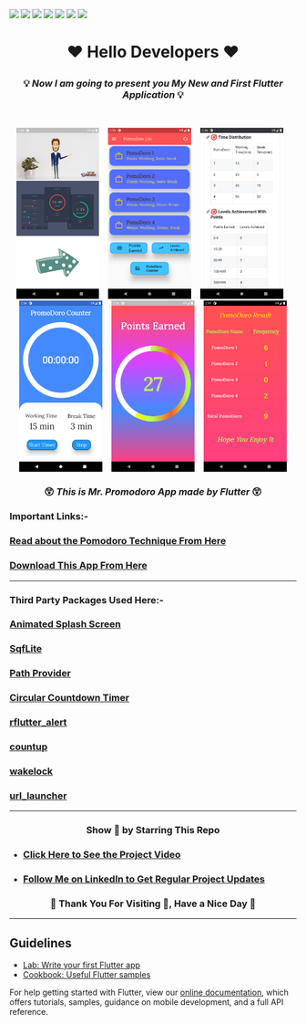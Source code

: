 ![](https://img.shields.io/badge/Programming_Language-Dart-blue.svg)
![](https://img.shields.io/badge/Software_Development_Kit(SDK)-Flutter-gold.svg)
![](https://img.shields.io/badge/Platform-Android_Studio-green.svg)
![](https://img.shields.io/badge/App-Android/IOS-yellow.svg)
![](https://img.shields.io/badge/Flutter_Version-1.22.6-brown.svg)
![](https://img.shields.io/badge/Dart_Version-2.10.5-orange.svg)
![](https://img.shields.io/badge/Status-Beta-green.svg)

<h1> <p align="center"> ❤️ Hello Developers ❤️ </p>

### <p align="center">  💡 _Now I am going to present you My New and First Flutter Application_ 💡 </p></h1>
<br/>
<p align="center">
<img src="About/1.png" height= "300" alt="welcome screen"> &nbsp&nbsp
<img src="About/2.png" height= "300" alt="welcome screen"> &nbsp&nbsp
<img src="About/3.png" height= "300" alt="welcome screen"> &nbsp&nbsp
<img src="About/4.png" height= "300" alt="welcome screen"> &nbsp&nbsp
<img src="About/5.png" height= "300" alt="welcome screen"> &nbsp&nbsp
<img src="About/6.png" height= "300" alt="welcome screen">
</p>

###  <p align="center">😲 _This is Mr. Promodoro App made by Flutter_ 😲</p>

### Important Links:-

### [Read about the Pomodoro Technique From Here](https://en.wikipedia.org/wiki/Pomodoro_Technique)
### [Download This App From Here](https://drive.google.com/file/d/16bR83d1arDhaURobsWal2UruwkebGtsI/view?usp=sharing)

***

### Third Party Packages Used Here:-
### [Animated Splash Screen](https://pub.dev/packages/animated_splash_screen)
### [SqfLite](https://pub.dev/packages/sqflite)
### [Path Provider](https://pub.dev/packages/path_provider)
### [Circular Countdown Timer](https://pub.dev/packages/circular_countdown_timer)
### [rflutter_alert](https://pub.dev/packages/rflutter_alert)
### [countup](https://pub.dev/packages/countup)
### [wakelock](https://pub.dev/packages/wakelock)
### [url_launcher](https://pub.dev/packages/url_launcher)

***

<h3 align="center">Show 🧡 by Starring This Repo</h3>

- ### [Click Here to See the Project Video](https://www.youtube.com/channel/UCafv0dsb4Xp8sSWoKdmw5BQ)

- ### [Follow Me on LinkedIn to Get Regular Project Updates](https://www.linkedin.com/in/samarpan-dasgupta-4aa1061b0/ "LCO")

<h3 align="center"><b>🧡 Thank You For Visiting 🙏, Have a Nice Day 🧡</b></h3>

***

## Guidelines

- [Lab: Write your first Flutter app](https://flutter.dev/docs/get-started/codelab)
- [Cookbook: Useful Flutter samples](https://flutter.dev/docs/cookbook)

For help getting started with Flutter, view our
[online documentation](https://flutter.dev/docs), which offers tutorials,
samples, guidance on mobile development, and a full API reference.
